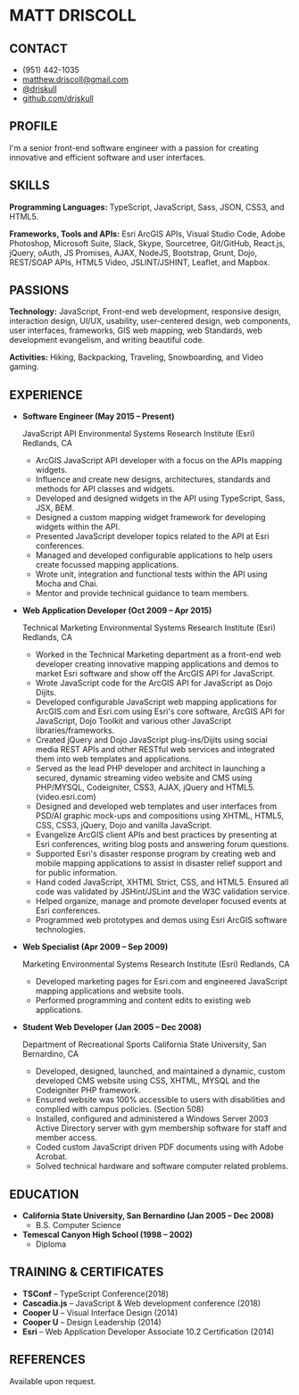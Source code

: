 # MATT DRISCOLL

## CONTACT

- (951) 442-1035
- [matthew.driscoll@gmail.com](mailto:matthew.driscoll@gmail.com)
- [@driskull](https://twitter.com/driskull)
- [github.com/driskull](https://github.com/driskull)

## PROFILE

I'm a senior front-end software engineer with a passion for creating innovative and efficient software and user interfaces.

## SKILLS

**Programming Languages:** TypeScript, JavaScript, Sass, JSON, CSS3, and HTML5.

**Frameworks, Tools and APIs:** Esri ArcGIS APIs, Visual Studio Code, Adobe Photoshop, Microsoft Suite, Slack, Skype, Sourcetree, Git/GitHub, React.js, jQuery, oAuth, JS Promises, AJAX, NodeJS, Bootstrap, Grunt, Dojo, REST/SOAP APIs, HTML5 Video, JSLINT/JSHINT, Leaflet, and Mapbox.

## PASSIONS

**Technology:** JavaScript, Front-end web development, responsive design, interaction design, UI/UX, usability, user-centered design, web components, user interfaces, frameworks, GIS web mapping, web Standards, web development evangelism, and writing beautiful code.

**Activities:** Hiking, Backpacking, Traveling, Snowboarding, and Video gaming.

## EXPERIENCE

- **Software Engineer (May 2015 – Present)**

  JavaScript API
  Environmental Systems Research Institute (Esri)
  Redlands, CA

  - ArcGIS JavaScript API developer with a focus on the APIs mapping widgets.
  - Influence and create new designs, architectures, standards and methods for API classes and widgets.
  - Developed and designed widgets in the API using TypeScript, Sass, JSX, BEM.
  - Designed a custom mapping widget framework for developing widgets within the API.
  - Presented JavaScript developer topics related to the API at Esri conferences.
  - Managed and developed configurable applications to help users create focussed mapping applications.
  - Wrote unit, integration and functional tests within the API using Mocha and Chai.
  - Mentor and provide technical guidance to team members.

- **Web Application Developer (Oct 2009 – Apr 2015)**

  Technical Marketing
  Environmental Systems Research Institute (Esri)
  Redlands, CA

  - Worked in the Technical Marketing department as a front-end web developer creating innovative mapping applications and demos to market Esri software and show off the ArcGIS API for JavaScript.
  - Wrote JavaScript code for the ArcGIS API for JavaScript as Dojo Dijits.
  - Developed configurable JavaScript web mapping applications for ArcGIS.com and Esri.com using Esri's core software, ArcGIS API for JavaScript, Dojo Toolkit and various other JavaScript libraries/frameworks.
  - Created jQuery and Dojo JavaScript plug-ins/Dijits using social media REST APIs and other RESTful web services and integrated them into web templates and applications.
  - Served as the lead PHP developer and architect in launching a secured, dynamic streaming video website and CMS using PHP/MYSQL, Codeigniter, CSS3, AJAX, jQuery and HTML5. (video.esri.com)
  - Designed and developed web templates and user interfaces from PSD/AI graphic mock-ups and compositions using XHTML, HTML5, CSS, CSS3, jQuery, Dojo and vanilla JavaScript.
  - Evangelize ArcGIS client APIs and best practices by presenting at Esri conferences, writing blog posts and answering forum questions.
  - Supported Esri's disaster response program by creating web and mobile mapping applications to assist in disaster relief support and for public information.
  - Hand coded JavaScript, XHTML Strict, CSS, and HTML5. Ensured all code was validated by JSHint/JSLint and the W3C validation service.
  - Helped organize, manage and promote developer focused events at Esri conferences.
  - Programmed web prototypes and demos using Esri ArcGIS software technologies.

- **Web Specialist (Apr 2009 – Sep 2009)**

  Marketing
  Environmental Systems Research Institute (Esri)
  Redlands, CA

  - Developed marketing pages for Esri.com and engineered JavaScript mapping applications and website tools.
  - Performed programming and content edits to existing web applications.

- **Student Web Developer (Jan 2005 – Dec 2008)**

  Department of Recreational Sports
  California State University, San Bernardino, CA

  - Developed, designed, launched, and maintained a dynamic, custom developed CMS website using CSS, XHTML, MYSQL and the Codeigniter PHP framework.
  - Ensured website was 100% accessible to users with disabilities and complied with campus policies. (Section 508)
  - Installed, configured and administered a Windows Server 2003 Active Directory server with gym membership software for staff and member access.
  - Coded custom JavaScript driven PDF documents using with Adobe Acrobat.
  - Solved technical hardware and software computer related problems.

## EDUCATION

- **California State University, San Bernardino (Jan 2005 – Dec 2008)**
  - B.S. Computer Science
- **Temescal Canyon High School (1998 – 2002)**
  - Diploma

## TRAINING & CERTIFICATES

- **TSConf** – TypeScript Conference(2018)
- **Cascadia.js** – JavaScript & Web development conference (2018)
- **Cooper U** – Visual Interface Design (2014)
- **Cooper U** – Design Leadership (2014)
- **Esri** – Web Application Developer Associate 10.2 Certification (2014)

## REFERENCES

Available upon request.
